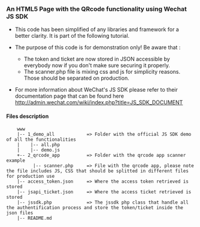 ### An HTML5 Page with the QRcode functionality using Wechat JS SDK

* This code has been simplified of any libraries and framework for a better clarity. It is part of the following tutorial.
* The purpose of this code is for demonstration only! Be aware that :
  * The token and ticket are now stored in JSON accessible by everybody now if you don't make sure securing it properly.
  * The scanner.php file is mixing css and js for simplicity reasons. Those should be separated on production.

* For more information about WeChat's JS SDK please refer to their documentation page that can be found here http://admin.wechat.com/wiki/index.php?title=JS_SDK_DOCUMENT

#### Files description

        www
        |-- 1_demo_all            => Folder with the official JS SDK demo of all the functionalities
        |    |-- all.php           
        |    |-- demo.js      
        +-- 2_qrcode_app          => Folder with the qrcode app scanner example
              |-- scanner.php     => File with the qrcode app, please note the file includes JS, CSS that should be splitted in different files for production use
        |-- access_token.json     => Where the access token retrieved is stored
        |-- jsapi_ticket.json     => Where the access ticket retrieved is stored
        |-- jssdk.php             => The jssdk php class that handle all the authentification process and store the token/ticket inside the json files
        |-- README.md              

